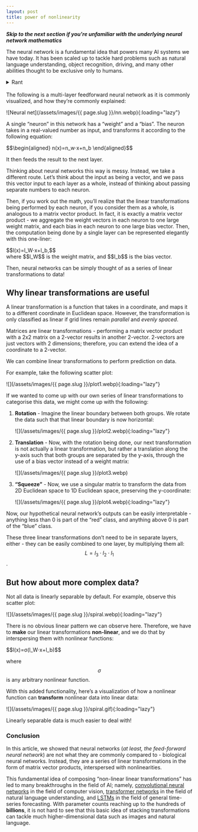 ```yaml
---
layout: post
title: power of nonlinearity
---
```


***Skip to the next section if you're unfamiliar with the underlying neural network mathematics***

The neural network is a fundamental idea that powers many AI systems we have today. It has been scaled up to tackle hard problems such as natural language understanding, object recognition, driving, and many other abilities thought to be exclusive only to humans.

<details closed>
<summary>Rant </summary>
The idea that intelligence is exclusive to a carbon-based neural network such as the brain is absurd. Any sort of computation that the brain performs to transform electrical signals into coherent thought can and will be done by silicon. The problem is figuring out the computations in the first place.
</details>

<br>
The following is a multi-layer feedforward neural network as it is commonly visualized, and how they’re commonly explained:

![Neural net](/assets/images/{{ page.slug }}/nn.webp){:loading="lazy"}

A single “neuron” in this network has a “weight” and a “bias”. The neuron takes in a real-valued number as input, and transforms it according to the following equation:
<div>
$$\begin{aligned}
n(x)=n_w⋅x+n_b
\end{aligned}$$
</div>

It then feeds the result to the next layer.

Thinking about neural networks this way is messy. Instead, we take a different route. Let’s think about the input as being a vector, and we pass this vector input to each layer as a whole, instead of thinking about passing separate numbers to each neuron.

Then, if you work out the math, you’ll realize that the linear transformations being performed by each neuron, if you consider them as a whole, is analogous to a matrix vector product. In fact, it is exactly a matrix vector product - we aggregate the weight vectors in each neuron to one large weight matrix, and each bias in each neuron to one large bias vector. Then, the computation being done by a single layer can be represented elegantly with this one-liner: 
<div>
$$l(x)=l_W⋅x+l_b,$$
</div>
where $$l_W$$ is the weight matrix, and $$l_b$$ is the bias vector.

Then, neural networks can be simply thought of as a series of linear transformations to data!

## Why linear transformations are useful

A linear transformation is a function that takes in a coordinate, and maps it to a different coordinate in Euclidean space. However, the transformation is only classified as linear if grid lines remain *parallel* and *evenly spaced*.

Matrices are linear transformations - performing a matrix vector product with a 2x2 matrix on a 2-vector results in another 2-vector. 2-vectors are just vectors with 2 dimensions; therefore, you can extend the idea of a coordinate to a 2-vector.

We can combine linear transformations to perform prediction on data.

For example, take the following scatter plot:

![](/assets/images/{{ page.slug }}/plot1.webp){:loading="lazy"}

If we wanted to come up with our own series of linear transformations to categorise this data, we might come up with the following:

1. **Rotation** - Imagine the linear boundary between both groups. We rotate the data such that that linear boundary is now horizontal:

    ![](/assets/images/{{ page.slug }}/plot2.webp){:loading="lazy"}

2. **Translation** - Now, with the rotation being done, our next transformation is not actually a linear transformation, but rather a translation along the y-axis such that both groups are separated by the y-axis, through the use of a bias vector instead of a weight matrix:

    ![](/assets/images/{{ page.slug }}/plot3.webp)

3. **“Squeeze”** - Now, we use a singular matrix to transform the data from 2D Euclidean space to 1D Euclidean space, preserving the y-coordinate:

    ![](/assets/images/{{ page.slug }}/plot4.webp){:loading="lazy"}

Now, our hypothetical neural network’s outputs can be easily interpretable - anything less than 0 is part of the “red” class, and anything above 0 is part of the “blue” class.

These three linear transformations don’t need to be in separate layers, either - they can be easily combined to one layer, by multiplying them all: $$L=l_3⋅l_2⋅l_1$$.

## But how about more complex data?

Not all data is linearly separable by default. For example, observe this scatter plot: 

![](/assets/images/{{ page.slug }}/spiral.webp){:loading="lazy"}

There is no obvious linear pattern we can observe here. Therefore, we have to **make** our linear transformations **non-linear**, and we do that by interspersing them with nonlinear functions:

<div>
$$l(x)=σ(l_W⋅x+l_b)$$
</div>

where $$σ$$ is any arbitrary nonlinear function.

With this added functionality, here’s a visualization of how a nonlinear function can **transform** nonlinear data into linear data:

![](/assets/images/{{ page.slug }}/spiral.gif){:loading="lazy"}

Linearly separable data is much easier to deal with!

### Conclusion

In this article, we showed that neural networks (*at least, the feed-forward neural network*) are not what they are commonly compared to - biological neural networks. Instead, they are a series of linear transformations in the form of matrix vector products, interspersed with nonlinearities.

This fundamental idea of composing “non-linear linear transformations” has led to many breakthroughs in the field of AI; namely, [convolutional neural networks](https://proceedings.neurips.cc/paper/2012/file/c399862d3b9d6b76c8436e924a68c45b-Paper.pdf) in the field of computer vision, [transformer networks](https://proceedings.neurips.cc/paper/2017/file/3f5ee243547dee91fbd053c1c4a845aa-Paper.pdf) in the field of natural language understanding, and [LSTMs](http://www.bioinf.jku.at/publications/older/2604.pdf) in the field of general time-series forecasting. With parameter counts reaching up to the hundreds of **billions**, it is not hard to see that this basic idea of stacking transformations can tackle much higher-dimensional data such as images and natural language.